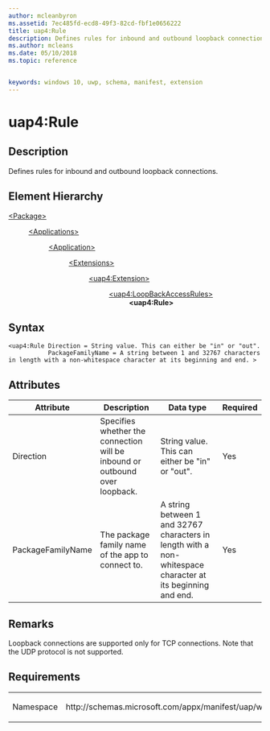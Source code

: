 ```yaml
---
author: mcleanbyron
ms.assetid: 7ec485fd-ecd8-49f3-82cd-fbf1e0656222
title: uap4:Rule
description: Defines rules for inbound and outbound loopback connections.
ms.author: mcleans
ms.date: 05/10/2018
ms.topic: reference


keywords: windows 10, uwp, schema, manifest, extension 
---
```


# uap4:Rule

## Description
Defines rules for inbound and outbound loopback connections.

## Element Hierarchy
<dl>
<dt><a href="element-package.md">&lt;Package&gt;</a></dt>
<dd>
<dl>
<dt><a href="element-applications.md">&lt;Applications&gt;</a></dt>
<dd>
<dl>
<dt><a href="element-application.md">&lt;Application&gt;</a></dt>
<dd>
<dl>
<dt><a href="element-1-extensions.md">&lt;Extensions&gt;</a></dt>
<dd>
<dl>
<dt><a href="element-uap4-extension.md">&lt;uap4:Extension&gt;</a></dt>
<dd>
<dl>
<dt><a href="element-uap4-loopbackaccessrules.md">&lt;uap4:LoopBackAccessRules&gt;</a></dt>
<dd><b>&lt;uap4:Rule&gt;</b></dd>
</dl>
</dd>
</dl>
</dd>
</dl>
</dd>
</dl>
</dd>
</dl>
</dd>
</dl>


## Syntax
```syntax
<uap4:Rule Direction = String value. This can either be "in" or "out".
           PackageFamilyName = A string between 1 and 32767 characters in length with a non-whitespace character at its beginning and end. >                  
```

## Attributes
| Attribute | Description | Data type | Required |
|-----------|-------------|-----------|----------|
| Direction | Specifies whether the connection will be inbound or outbound over loopback. | String value. This can either be "in" or "out". | Yes |
| PackageFamilyName | The package family name of the app to connect to. | A string between 1 and 32767 characters in length with a non-whitespace character at its beginning and end. | Yes |

## Remarks
Loopback connections are supported only for TCP connections. Note that the UDP protocol is not supported.

## Requirements

<table>
<colgroup>
<col width="50%" />
<col width="50%" />
</colgroup>
<tbody>
<tr class="odd">
<td><p>Namespace</p></td>
<td><p>http://schemas.microsoft.com/appx/manifest/uap/windows10/4</p></td>
</tr>
</tbody>
</table>